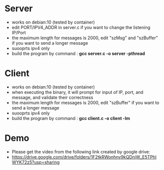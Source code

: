 # Server
  - works on debian:10 (tested by container)
  - edit PORT/IPV4_ADDR in server.c if you want to change the listening IP/Port
  - the maximum length for messages is 2000, edit "szMsg" and "szBuffer" if you want to send a longer message
  - suooprts ipv4 only
  - build the program by command : **gcc server.c -o server -pthread**


# Client
  - works on debian:10 (tested by container)
  - when executing the binary, it will prompt for input of IP, port, and message, and validate their correctness
  - the maximum length for messages is 2000, edit "szBuffer" if you want to send a longer message
  - suooprts ipv4 only
  - build the program by command : **gcc client.c -o client -lm**

# Demo
  - Please get the video from the following link created by google drive:
  - https://drive.google.com/drive/folders/1F2tkRWonhny9kQDnjW_E5TPhlWYK72z5?usp=sharing
